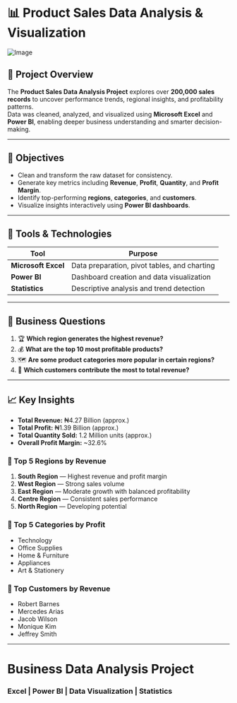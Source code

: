 # 📊 Product Sales Data Analysis & Visualization 

![Image](https://github.com/user-attachments/assets/83be65c7-1875-4467-926f-c6b51943d31f)

## 🧩 Project Overview
The **Product Sales Data Analysis Project** explores over **200,000 sales records** to uncover performance trends, regional insights, and profitability patterns.  
Data was cleaned, analyzed, and visualized using **Microsoft Excel** and **Power BI**, enabling deeper business understanding and smarter decision-making.

---

## 🎯 Objectives
- Clean and transform the raw dataset for consistency.  
- Generate key metrics including **Revenue**, **Profit**, **Quantity**, and **Profit Margin**.  
- Identify top-performing **regions**, **categories**, and **customers**.  
- Visualize insights interactively using **Power BI dashboards**.

---

## 🧠 Tools & Technologies
| Tool | Purpose |
|------|----------|
| **Microsoft Excel** | Data preparation, pivot tables, and charting |
| **Power BI** | Dashboard creation and data visualization |
| **Statistics** | Descriptive analysis and trend detection |

---

## 🎯 Business Questions  

1. 🏆 **Which region generates the highest revenue?**  
2. 💰 **What are the top 10 most profitable products?**  
3. 🗺️ **Are some product categories more popular in certain regions?**  
4. 👥 **Which customers contribute the most to total revenue?**

---

## 📈 Key Insights
- **Total Revenue:** ₦4.27 Billion (approx.)  
- **Total Profit:** ₦1.39 Billion (approx.)  
- **Total Quantity Sold:** 1.2 Million units (approx.)  
- **Overall Profit Margin:** ~32.6%  

### 🔹 Top 5 Regions by Revenue
1. **South Region** — Highest revenue and profit margin  
2. **West Region** — Strong sales volume  
3. **East Region** — Moderate growth with balanced profitability  
4. **Centre Region** — Consistent sales performance  
5. **North Region** — Developing potential

### 🔹 Top 5 Categories by Profit
- Technology  
- Office Supplies  
- Home & Furniture  
- Appliances  
- Art & Stationery  

### 🔹 Top Customers by Revenue
- Robert Barnes  
- Mercedes Arias  
- Jacob Wilson  
- Monique Kim  
- Jeffrey Smith  

---
# Business Data Analysis Project  
### **Excel | Power BI | Data Visualization | Statistics**  



